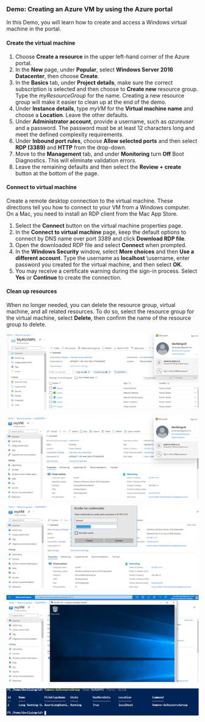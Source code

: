 ### Demo: Creating an Azure VM by using the Azure portal

In this Demo, you will learn how to create and access a Windows virtual machine in the portal.

#### Create the virtual machine

1. Choose **Create a resource** in the upper left-hand corner of the Azure portal.
2. In the **New** page, under **Popular**, select **Windows Server 2016 Datacenter**, then choose **Create**.
3. In the **Basics** tab, under **Project details**, make sure the correct subscription is selected and then choose to **Create new** resource group. Type the *myResourceGroup* for the name. Creating a new resource group will make it easier to clean up at the end of the demo.
4. Under **Instance details**, type *myVM* for the **Virtual machine name** and choose a **Location**. Leave the other defaults.
5. Under **Administrator account**, provide a username, such as *azureuser* and a password. The password must be at least 12 characters long and meet the defined complexity requirements.
6. Under **Inbound port rules**, choose **Allow selected ports** and then select **RDP (3389)** and **HTTP** from the drop-down.
7. Move to the **Management** tab, and under **Monitoring** turn **Off** Boot Diagnostics. This will eliminate validation errors.
8. Leave the remaining defaults and then select the **Review + create** button at the bottom of the page.

#### Connect to virtual machine

Create a remote desktop connection to the virtual machine. These directions tell you how to connect to your VM from a Windows computer. On a Mac, you need to install an RDP client from the Mac App Store.

1. Select the **Connect** button on the virtual machine properties page.
2. In the **Connect to virtual machine** page, keep the default options to connect by DNS name over port 3389 and click **Download RDP file**.
3. Open the downloaded RDP file and select **Connect** when prompted.
4. In the **Windows Security** window, select **More choices** and then **Use a different account**. Type the username as **localhost** \username, enter password you created for the virtual machine, and then select **OK**.
5. You may receive a certificate warning during the sign-in process. Select **Yes** or **Continue** to create the connection.

#### Clean up resources

When no longer needed, you can delete the resource group, virtual machine, and all related resources. To do so, select the resource group for the virtual machine, select **Delete**, then confirm the name of the resource group to delete.


![Captura2](images/Captura2.PNG)

![Captura3](images/Captura3.PNG)

![Captura4](images/Captura4.PNG)

![Captura5](images/Captura5.PNG)

![Captura6](images/Captura6.PNG)

